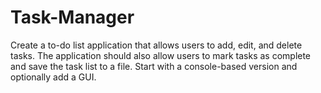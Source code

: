 # Task-Manager
Create a to-do list application that allows users to add, edit, and delete tasks. The application should also allow users to mark tasks as complete and save the task list to a file. Start with a console-based version and optionally add a GUI.
